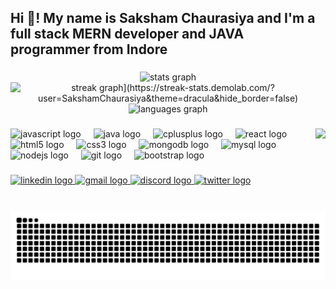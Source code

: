 <h2 align="left">Hi 👋! My name is Saksham Chaurasiya and I'm a full stack MERN developer and JAVA programmer  from Indore</h2>

###

<div align="center">
  <img src="https://github-readme-stats.vercel.app/api?username=SakshamChaurasiya&hide_title=false&hide_rank=false&show_icons=true&include_all_commits=true&count_private=true&disable_animations=false&theme=dracula&locale=en&hide_border=false" height="150" alt="stats graph"  />
  <img src="[https://streak-stats.demolab.com?user=SakshamChaurasiya&locale=en&mode=daily&theme=dracula&hide_border=false&border_radius=5" height="150" alt="streak graph](https://streak-stats.demolab.com/?user=SakshamChaurasiya&theme=dracula&hide_border=false)"  />
  <img src="https://github-readme-stats.vercel.app/api/top-langs?username=SakshamChaurasiya&locale=en&hide_title=false&layout=compact&card_width=320&langs_count=5&theme=dracula&hide_border=false" height="150" alt="languages graph"  />
</div>

###

<img align="right" height="133" src="https://media2.giphy.com/media/v1.Y2lkPTc5MGI3NjExOGkxcTk3c3VkNXFkb20ydnM5bGlxZnBkeXk5dTc0aXAydWhtcnB1ZiZlcD12MV9pbnRlcm5hbF9naWZfYnlfaWQmY3Q9Zw/NytMLKyiaIh6VH9SPm/giphy.gif"  />

###

<div align="left">
  <img src="https://cdn.jsdelivr.net/gh/devicons/devicon/icons/javascript/javascript-original.svg" height="30" alt="javascript logo"  />
  <img width="12" />
  <img src="https://cdn.jsdelivr.net/gh/devicons/devicon/icons/java/java-original.svg" height="30" alt="java logo"  />
  <img width="12" />
  <img src="https://cdn.jsdelivr.net/gh/devicons/devicon/icons/cplusplus/cplusplus-original.svg" height="30" alt="cplusplus logo"  />
  <img width="12" />
  <img src="https://cdn.jsdelivr.net/gh/devicons/devicon/icons/react/react-original.svg" height="30" alt="react logo"  />
  <img width="12" />
  <img src="https://cdn.jsdelivr.net/gh/devicons/devicon/icons/html5/html5-original.svg" height="30" alt="html5 logo"  />
  <img width="12" />
  <img src="https://cdn.jsdelivr.net/gh/devicons/devicon/icons/css3/css3-original.svg" height="30" alt="css3 logo"  />
  <img width="12" />
  <img src="https://cdn.jsdelivr.net/gh/devicons/devicon/icons/mongodb/mongodb-original.svg" height="30" alt="mongodb logo"  />
  <img width="12" />
  <img src="https://cdn.jsdelivr.net/gh/devicons/devicon/icons/mysql/mysql-original.svg" height="30" alt="mysql logo"  />
  <img width="12" />
  <img src="https://cdn.jsdelivr.net/gh/devicons/devicon/icons/nodejs/nodejs-original.svg" height="30" alt="nodejs logo"  />
  <img width="12" />
  <img src="https://cdn.jsdelivr.net/gh/devicons/devicon/icons/git/git-original.svg" height="30" alt="git logo"  />
  <img width="12" />
  <img src="https://cdn.jsdelivr.net/gh/devicons/devicon/icons/bootstrap/bootstrap-original.svg" height="30" alt="bootstrap logo"  />
</div>

###

<div align="left">
  <a href="https://www.linkedin.com/in/saksham-chaurasiya-14f/" target="_blank">
    <img src="https://img.shields.io/static/v1?message=LinkedIn&logo=linkedin&label=&color=0077B5&logoColor=white&labelColor=&style=for-the-badge" height="35" alt="linkedin logo"  />
  </a>
  <a href="manuchaurasiya32@gmail.com" target="_blank">
    <img src="https://img.shields.io/static/v1?message=Gmail&logo=gmail&label=&color=D14836&logoColor=white&labelColor=&style=for-the-badge" height="35" alt="gmail logo"  />
  </a>
  <a href="sakshamchaurasiya1402" target="_blank">
    <img src="https://img.shields.io/static/v1?message=Discord&logo=discord&label=&color=7289DA&logoColor=white&labelColor=&style=for-the-badge" height="35" alt="discord logo"  />
  </a>
  <a href="https://x.com/mrCapable14f" target="_blank">
    <img src="https://img.shields.io/static/v1?message=X&logo=twitter&label=&color=010101&logoColor=white&labelColor=&style=for-the-badge" height="35" alt="twitter logo"  />
  </a>
</div>

###

<br clear="both">

<img src="https://raw.githubusercontent.com/SakshamChaurasiya/SakshamChaurasiya/output/snake.svg" alt="Snake animation" />

###
